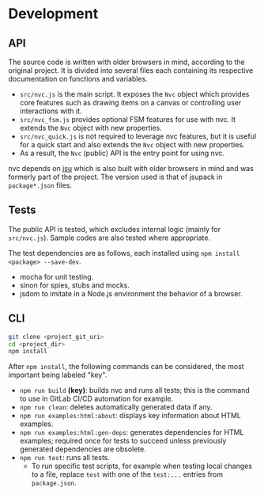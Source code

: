 # Development

## API

The source code is written with older browsers in mind, according to the
original project. It is divided into several files each containing its
respective documentation on functions and variables.
- `src/nvc.js` is the main script. It exposes the `Nvc` object which provides
core features such as drawing items on a canvas or controlling user interactions
with it.
- `src/nvc_fsm.js` provides optional FSM features for use with nvc. It extends
the `Nvc` object with new properties.
- `src/nvc_quick.js` is not required to leverage nvc features, but it is useful
for a quick start and also extends the `Nvc` object with new properties.
- As a result, the `Nvc` (public) API is the entry point for using nvc.

nvc depends on [jsu](https://github.com/arlogy/jsu) which is also built with
older browsers in mind and was formerly part of the project. The version used is
that of jsupack in `package*.json` files.

## Tests

The public API is tested, which excludes internal logic (mainly for `src/nvc.js`).
Sample codes are also tested where appropriate.

The test dependencies are as follows, each installed using `npm install <package> --save-dev`.
- mocha for unit testing.
- sinon for spies, stubs and mocks.
- jsdom to imitate in a Node.js environment the behavior of a browser.

## CLI

```bash
git clone <project_git_uri>
cd <project_dir>
npm install
```

After `npm install`, the following commands can be considered, the most
important being labeled "key".
- `npm run build` **(key)**: builds nvc and runs all tests; this is the command
to use in GitLab CI/CD automation for example.
- `npm run clean`: deletes automatically generated data if any.
- `npm run examples:html:about`: displays key information about HTML examples.
- `npm run examples:html:gen-deps`: generates dependencies for HTML examples;
required once for tests to succeed unless previously generated dependencies are
obsolete.
- `npm run test`: runs all tests.
    - To run specific test scripts, for example when testing local changes to a
    file, replace `test` with one of the `test:...` entries from `package.json`.
